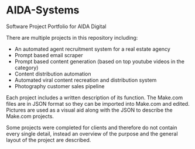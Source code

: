 # AIDA-Systems
Software Project Portfolio for AIDA Digital

There are multiple projects in this repository including:
-  An automated agent recruitment system for a real estate agency
-  Prompt based email scraper
-  Prompt based content generation (based on top youtube videos in the category)
-  Content distribution automation
-  Automated viral content recreation and distribution system
-  Photography customer sales pipeline

Each project includes a written description of its function. The Make.com files are in JSON format so they can be imported into Make.com and edited. Pictures are used as a visual aid along with the JSON to describe the Make.com projects.

Some projects were completed for clients and therefore do not contain every single detail, instead an overview of the purpose and the general layout of the project are described.

